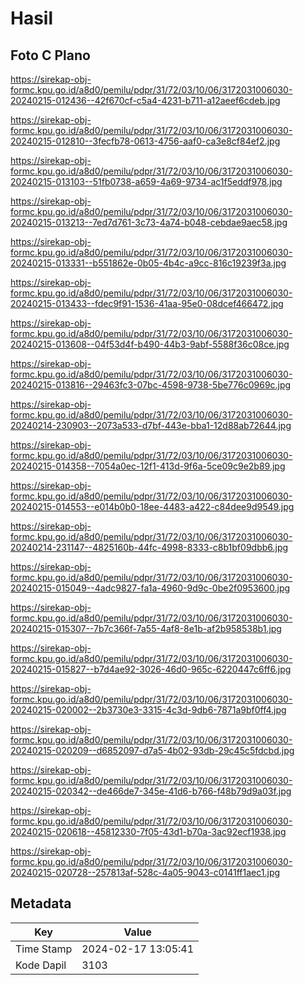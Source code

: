 # Hasil

## Foto C Plano

https://sirekap-obj-formc.kpu.go.id/a8d0/pemilu/pdpr/31/72/03/10/06/3172031006030-20240215-012436--42f670cf-c5a4-4231-b711-a12aeef6cdeb.jpg

https://sirekap-obj-formc.kpu.go.id/a8d0/pemilu/pdpr/31/72/03/10/06/3172031006030-20240215-012810--3fecfb78-0613-4756-aaf0-ca3e8cf84ef2.jpg

https://sirekap-obj-formc.kpu.go.id/a8d0/pemilu/pdpr/31/72/03/10/06/3172031006030-20240215-013103--51fb0738-a659-4a69-9734-ac1f5eddf978.jpg

https://sirekap-obj-formc.kpu.go.id/a8d0/pemilu/pdpr/31/72/03/10/06/3172031006030-20240215-013213--7ed7d761-3c73-4a74-b048-cebdae9aec58.jpg

https://sirekap-obj-formc.kpu.go.id/a8d0/pemilu/pdpr/31/72/03/10/06/3172031006030-20240215-013331--b551862e-0b05-4b4c-a9cc-816c19239f3a.jpg

https://sirekap-obj-formc.kpu.go.id/a8d0/pemilu/pdpr/31/72/03/10/06/3172031006030-20240215-013433--fdec9f91-1536-41aa-95e0-08dcef466472.jpg

https://sirekap-obj-formc.kpu.go.id/a8d0/pemilu/pdpr/31/72/03/10/06/3172031006030-20240215-013608--04f53d4f-b490-44b3-9abf-5588f36c08ce.jpg

https://sirekap-obj-formc.kpu.go.id/a8d0/pemilu/pdpr/31/72/03/10/06/3172031006030-20240215-013816--29463fc3-07bc-4598-9738-5be776c0969c.jpg

https://sirekap-obj-formc.kpu.go.id/a8d0/pemilu/pdpr/31/72/03/10/06/3172031006030-20240214-230903--2073a533-d7bf-443e-bba1-12d88ab72644.jpg

https://sirekap-obj-formc.kpu.go.id/a8d0/pemilu/pdpr/31/72/03/10/06/3172031006030-20240215-014358--7054a0ec-12f1-413d-9f6a-5ce09c9e2b89.jpg

https://sirekap-obj-formc.kpu.go.id/a8d0/pemilu/pdpr/31/72/03/10/06/3172031006030-20240215-014553--e014b0b0-18ee-4483-a422-c84dee9d9549.jpg

https://sirekap-obj-formc.kpu.go.id/a8d0/pemilu/pdpr/31/72/03/10/06/3172031006030-20240214-231147--4825160b-44fc-4998-8333-c8b1bf09dbb6.jpg

https://sirekap-obj-formc.kpu.go.id/a8d0/pemilu/pdpr/31/72/03/10/06/3172031006030-20240215-015049--4adc9827-fa1a-4960-9d9c-0be2f0953600.jpg

https://sirekap-obj-formc.kpu.go.id/a8d0/pemilu/pdpr/31/72/03/10/06/3172031006030-20240215-015307--7b7c366f-7a55-4af8-8e1b-af2b958538b1.jpg

https://sirekap-obj-formc.kpu.go.id/a8d0/pemilu/pdpr/31/72/03/10/06/3172031006030-20240215-015827--b7d4ae92-3026-46d0-965c-6220447c6ff6.jpg

https://sirekap-obj-formc.kpu.go.id/a8d0/pemilu/pdpr/31/72/03/10/06/3172031006030-20240215-020002--2b3730e3-3315-4c3d-9db6-7871a9bf0ff4.jpg

https://sirekap-obj-formc.kpu.go.id/a8d0/pemilu/pdpr/31/72/03/10/06/3172031006030-20240215-020209--d6852097-d7a5-4b02-93db-29c45c5fdcbd.jpg

https://sirekap-obj-formc.kpu.go.id/a8d0/pemilu/pdpr/31/72/03/10/06/3172031006030-20240215-020342--de466de7-345e-41d6-b766-f48b79d9a03f.jpg

https://sirekap-obj-formc.kpu.go.id/a8d0/pemilu/pdpr/31/72/03/10/06/3172031006030-20240215-020618--45812330-7f05-43d1-b70a-3ac92ecf1938.jpg

https://sirekap-obj-formc.kpu.go.id/a8d0/pemilu/pdpr/31/72/03/10/06/3172031006030-20240215-020728--257813af-528c-4a05-9043-c0141ff1aec1.jpg


## Metadata

| Key        | Value               |
| ---------- | ------------------- |
| Time Stamp | 2024-02-17 13:05:41 |
| Kode Dapil | 3103                |



